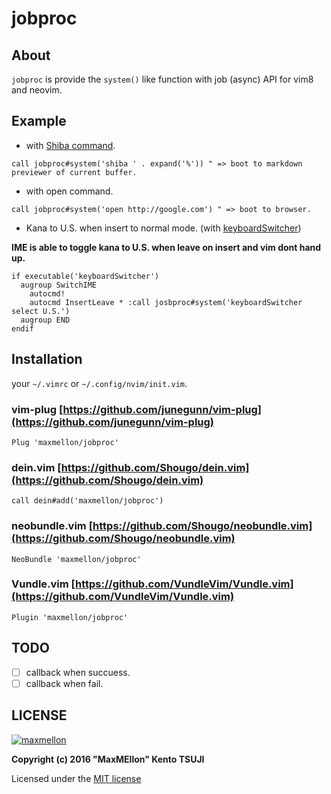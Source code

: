 # jobproc

About
--

`jobproc` is provide the `system()` like function with job (async) API for vim8 and neovim.


Example
--

- with [Shiba command](https://github.com/rhysd/Shiba).

```vim
call jobproc#system('shiba ' . expand('%')) " => boot to markdown previewer of current buffer.
```

- with open command.

```vim
call jobproc#system('open http://google.com') " => boot to browser.
```

- Kana to U.S. when insert to normal mode. (with [keyboardSwitcher](https://github.com/Lutzifer/keyboardSwitcher))

**IME is able to toggle kana to U.S. when leave on insert and vim dont hand up.**

```vim
if executable('keyboardSwitcher')
  augroup SwitchIME
    autocmd!
    autocmd InsertLeave * :call josbproc#system('keyboardSwitcher select U.S.')
  augroup END
endif
```

Installation
---

your `~/.vimrc` or `~/.config/nvim/init.vim`.

### vim-plug [https://github.com/junegunn/vim-plug](https://github.com/junegunn/vim-plug)

```vim
Plug 'maxmellon/jobproc'
```

### dein.vim [https://github.com/Shougo/dein.vim](https://github.com/Shougo/dein.vim)

```vim
call dein#add('maxmellon/jobproc')
```

### neobundle.vim [https://github.com/Shougo/neobundle.vim](https://github.com/Shougo/neobundle.vim)

```vim
NeoBundle 'maxmellon/jobproc'
```

### Vundle.vim [https://github.com/VundleVim/Vundle.vim](https://github.com/VundleVim/Vundle.vim)

```vim
Plugin 'maxmellon/jobproc'
```

TODO
---

- [ ] callback when succuess.
- [ ] callback when fail.

LICENSE
---

[![maxmellon](https://avatars1.githubusercontent.com/u/9594376?v=3&u=8fd5ebc98054f4945469deef085ef244f3999206&s=80)](https://twitter.com/mozi_kke)

**Copyright (c) 2016 "MaxMEllon" Kento TSUJI**

Licensed under the [MIT license](./LICENSE.txt)
